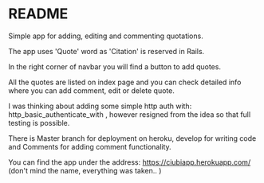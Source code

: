# README

Simple app for adding, editing and commenting quotations.

The app uses 'Quote' word as 'Citation' is reserved in Rails.

In the right corner of navbar you will find a button to add quotes. 

All the quotes are listed on index page and you can check detailed info where you can add comment, edit or delete quote.

I was thinking about adding some simple http auth with: http_basic_authenticate_with , however resigned from the idea so that full testing is possible.

There is Master branch for deployment on heroku, develop for writing code and Comments for adding comment functionality.

You can find the app under the address:  https://ciubiapp.herokuapp.com/  (don't mind the name, everything was taken.. )


